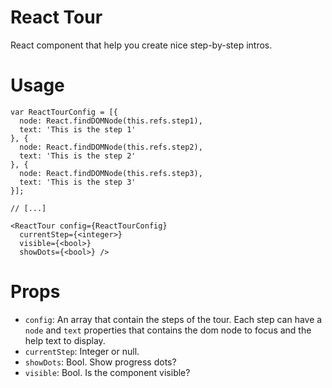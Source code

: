 # React Tour

React component that help you create nice step-by-step intros.

# Usage

    var ReactTourConfig = [{
      node: React.findDOMNode(this.refs.step1),
      text: 'This is the step 1'
    }, {
      node: React.findDOMNode(this.refs.step2),
      text: 'This is the step 2'
    }, {
      node: React.findDOMNode(this.refs.step3),
      text: 'This is the step 3'
    }];

    // [...]

    <ReactTour config={ReactTourConfig}
      currentStep={<integer>}
      visible={<bool>}
      showDots={<bool>} />

# Props
* `config`: An array that contain the steps of the tour. Each step can have a `node` and `text` properties that contains the dom node to focus and the help text to display.
* `currentStep`: Integer or null.
* `showDots`: Bool. Show progress dots?
* `visible`: Bool. Is the component visible?
